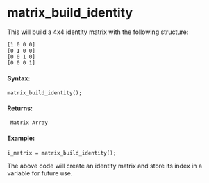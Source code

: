 # matrix_build_identity

This will build a 4x4 identity matrix with the following structure:

``` gml
[1 0 0 0]
[0 1 0 0]
[0 0 1 0]
[0 0 0 1]
```

#### Syntax:

``` gml
matrix_build_identity();
```

#### Returns:

``` gml
 Matrix Array
```

#### Example:

``` gml
i_matrix = matrix_build_identity();
```

The above code will create an identity matrix and store its index in a
variable for future use.
